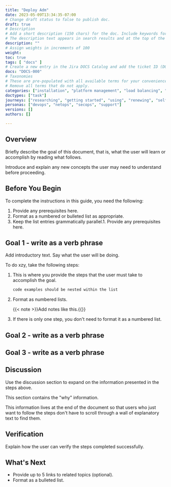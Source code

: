 ```yaml
---
title: "Deploy Adm"
date: 2023-05-09T13:34:35-07:00
# Change draft status to false to publish doc.
draft: true
# Description
# Add a short description (150 chars) for the doc. Include keywords for SEO. 
# The description text appears in search results and at the top of the doc.
description: ""
# Assign weights in increments of 100
weight: 
toc: true
tags: [ "docs" ]
# Create a new entry in the Jira DOCS Catalog and add the ticket ID (DOCS-<number>) below
docs: "DOCS-000"
# Taxonomies
# These are pre-populated with all available terms for your convenience.
# Remove all terms that do not apply.
categories: ["installation", "platform management", "load balancing", "api management", "service mesh", "security", "analytics"]
doctypes: ["task"]
journeys: ["researching", "getting started", "using", "renewing", "self service"]
personas: ["devops", "netops", "secops", "support"]
versions: []
authors: []

---
```


## Overview

Briefly describe the goal of this document, that is, what the user will learn or accomplish by reading what follows.

Introduce and explain any new concepts the user may need to understand before proceeding.

## Before You Begin

To complete the instructions in this guide, you need the following:

1. Provide any prerequisites here.
2. Format as a numbered or bulleted list as appropriate.
3. Keep the list entries grammatically parallel.1. Provide any prerequisites here.

## Goal 1 - write as a verb phrase

Add introductory text. Say what the user will be doing.

To do xzy, take the following steps:

1. This is where you provide the steps that the user must take to accomplish the goal.

    ```bash
    code examples should be nested within the list
    ```

2. Format as numbered lists.

    {{< note >}}Add notes like this.{{</note>}}

3. If there is only one step, you don't need to format it as a numbered list.

## Goal 2 - write as a verb phrase

## Goal 3  - write as a verb phrase

## Discussion

Use the discussion section to expand on the information presented in the steps above.

This section contains the "why" information.

This information lives at the end of the document so that users who just want to follow the steps don't have to scroll through a wall of explanatory text to find them.

## Verification

Explain how the user can verify the steps completed successfully.

## What's Next

- Provide up to 5 links to related topics (optional).
- Format as a bulleted list.

